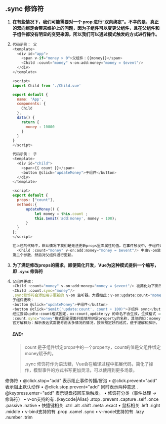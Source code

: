 ## .sync 修饰符

1. **在有些情况下，我们可能需要对一个 prop 进行“双向绑定”。不幸的是，真正的双向绑定会带来维护上的问题，因为子组件可以变更父组件，且在父组件和子组件都没有明显的变更来源。所以我们可以通过模式触发的方式进行操作。**

2. ```javascript
   代码示例： 父
   <template>
     <div id="app">
       <span v-if="money > 0">父组件：{{money}}</span> 
       <Child :count="money" v-on:add:money="money = $event"/> 
     </div>
   </template>
   
   <script>
   import Child from './Child.vue'
   
   export default {
     name: 'App',
     components: {
       Child
     },
     data() {
       return {
         money : 10000
       }
     }
   }
   </script>
   
   代码示例： 子
   <template>
     <div id="child">
       <span>{{ count }}</span>
       <button @click="updateMoney">子组件</button>
     </div>
   </template>
   
   <script>
   export default {
     props: ["count"],
     methods:{
         updateMoney() {
             let money = this.count ;
             this.$emit('add:money', money + 100);
         }
     }
   };
   </script>
   
   在上述的代码中，默认情况下我们是无法更新props里面属性的值。在事件触发中，子组件通过vm.$emit触发自定义的add:money事件，返回值在
     <Child :count="money" v-on:add:money="money = $event"/> 中由v-on监视器进行监听，在监听器中$event获取到自定义事件的
   第二个参数，然后对父组件进行更新。
   ```

3. **为了满足修改props的需求，顺便简化开发，Vue为这种模式提供一个缩写，即 `.sync` 修饰符**

4. ```javascript
   父组件更改：
   <Child :count="money" v-on:add:money="money = $event"/> 被简化为下面的代码
   <Child :count.sync="money"/>
   .sync修饰符会添加用于更新的 v-on 监听器。大概如此：v-on:update:count="money = $event"
   子组件更改：
   <button @click="updateMoney">子组件</button>
   <button @click="$emit('update:count', count + 100)">子组件 sync</button>
   经过尝试updte:count格式固定，xx:count,update:yy 的命名不会生效，生效格式 ==> update:绑定属性。
   :count.sync="money"格式固定里面只能填写绑定property的名称，其他的如：money + 1，{money : xxx} 的形式不被允许，
   官方解释为：解析表达式需要考虑太多情况的情况，按照预定好的格式，便于理解和解析。
   ```

   ##### END:

   > count 是子组件绑定props中的一个property，count的值是父组件绑定money赋予的。
   >
   > .sync 修饰符作为语法糖，Vue会在编译过程中拓展代码，简化了操作，模型事件的方式书写更加灵活，可以使用到更多场景。

修饰符
• @click.stop="add" 表示阻止事件传播/冒泡
• @click.prevent="add" 表示阻止默认动作
• @click.stop.prevent="add" 同时表示两种意思
. @keypress.enter="add" 表示键盘按回车后触发。
• 修饰符分类（事件处理 -> 修饰符）
• v-on支持的有 .{keycode|Alias} .stop .prevent .capture .self .once .passive .native
• 快捷键相关 .ctrl .alt .shift .meta .exact
• 鼠标相关 .left .right .middle
• v-bind支持的有 .prop .camel .sync
• v-model支持的有 .lazy .number .trim
